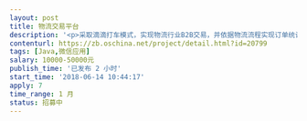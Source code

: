 ```yaml
---                
layout: post       
title: 物流交易平台           
description: '<p>采取滴滴打车模式，实现物流行业B2B交易，并依据物流流程实现订单统计、车辆跟踪、二维码货物交接验收、物流网点管理，后台实现各类数据批量分析统计功能、导入导出、并实现统一对外接口。</p>'     
contenturl: https://zb.oschina.net/project/detail.html?id=20799      
tags: [Java,微信应用]            
salary: 10000-50000元          
publish_time: '已发布 2 小时'         
start_time: '2018-06-14 10:44:17'           
apply: 7                   
time_range: 1 月              
status: 招募中                  
---                 
```

